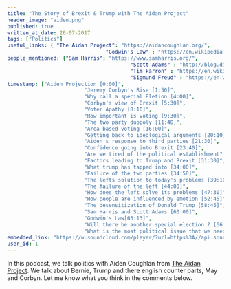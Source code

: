 ```yaml
---
title: "The Story of Brexit & Trump with The Aidan Project"
header_image: "aiden.png"
published: true
written_at_date: 26-07-2017
tags: ["Politics"]
useful_links: { "The Aidan Project": "https://aidancoughlan.org/",
 								"Godwin's Law" : "https://en.wikipedia.org/wiki/Godwin%27s_law"}
people_mentioned: {"Sam Harris": "https://www.samharris.org/",
										"Scott Adams" : "http://blog.dilbert.com/",
										"Tim Farron" : "https://en.wikipedia.org/wiki/Tim_Farron",
										"Sigmund Freud" : "https://en.wikipedia.org/wiki/Sigmund_Freud"}
timestamp: ["Aiden Projection [0:00]",
						 "Jeremy Corbyn's Rise [1:50]",
						 "Why call a special Eletion [4:00]",
						 "Corbyn's view of Brexit [5:30]",
						 "Voter Apathy [8:10]",
						 "How important is voting [9:30]",
						 "The two party duopoly [11:40]",
						 "Area based voting [16:00]",
						 "Getting back to ideological arguments [20:10]",
						 "Aiden's response to third parties [21:30]",
						 "Confidence going into Brexit [23:40]",
						 "Are we tired of the political establishment? [25:10]",
						 "Factors leading to Trump and Brexit [31:30]",
						 "What trump has tapped into [34:00]",
						 "Failure of the two parties [34:50]",
						 "The lefts solution to today's problems [39:10]",
						 "The failure of the left [44:00]",
						 "How does the left solve its problems [47:30]",
						 "How people are influenced by emotion [52:45]",
						 "The desensitization of Donald Trump [58:45]",
						 "Sam Harris and Scott Adams [60:00]",
						 "Godwin's Law[63:13]",
						 "Will there be another special election ? [66:30]",
						 "What is the most political issue that we need to address currently ? [69:40]"]
embedded_link: "https://w.soundcloud.com/player/?url=https%3A//api.soundcloud.com/tracks/335005285"
user_id: 1
---
```



In this podcast, we talk politics with Aiden Coughlan from [The Aidan Project](https://aidancoughlan.org/).
We talk about Bernie, Trump and there english counter parts, May and Corbyn.  Let me know what you think in the comments below.
